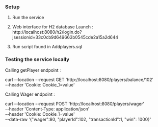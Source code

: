 
### Setup

1. Run the service

2. Web interface for H2 database
Launch : http://localhost:8080/h2/login.do?jsessionid=33c0cb9d649663b0545cde2a15a2d644

3. Run script found in Addplayers.sql



### Testing the service locally

Calling getPlayer endpoint : 

curl --location --request GET 'http://localhost:8080/players/balance/102' \
--header 'Cookie: Cookie_1=value'


Calling Wager endpoint : 

curl --location --request POST 'http://localhost:8080/players/wager' \
--header 'Content-Type: application/json' \
--header 'Cookie: Cookie_1=value' \
--data-raw '{"wager":80,
"playerId":102,
"transactionId":1,
"win": 1000}'
